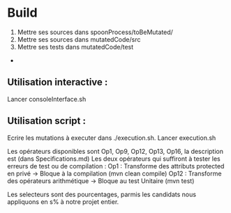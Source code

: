 <!-- Comment construire votre framework -->

# Build #

1. Mettre ses sources dans spoonProcess/toBeMutated/
2. Mettre ses sources dans mutatedCode/src
3. Mettre ses tests dans mutatedCode/test

-
## Utilisation interactive : #
Lancer consoleInterface.sh

## Utilisation script : #
Ecrire les mutations à executer dans ./execution.sh.
Lancer execution.sh

Les opérateurs disponibles sont Op1, Op9, Op12, Op13, Op16, la description est (dans Specifications.md)
Les deux opérateurs qui suffiront à tester les erreurs de test ou de compilation :
Op1 : Transforme des attributs protected en privé -> Bloque à la compilation (mvn clean compile)
Op12 : Transforme des opérateurs arithmétique -> Bloque au test Unitaire (mvn test)

Les selecteurs sont des pourcentages, parmis les candidats nous appliquons en s% à notre projet entier.
